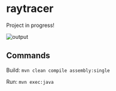 # raytracer

Project in progress!

![output](https://github.com/user-attachments/assets/6432eb3e-0a78-4cbc-a342-d0a4a1b53251)


## Commands
Build: `mvn clean compile assembly:single`

Run: `mvn exec:java`
